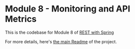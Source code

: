 # Module 8 - Monitoring and API Metrics

This is the codebase for Module 8 of [REST with Spring](http://bit.ly/restwithspring)

For more details, here's [the main Readme](https://github.com/eugenp/REST-With-Spring/wiki) of the project. 


